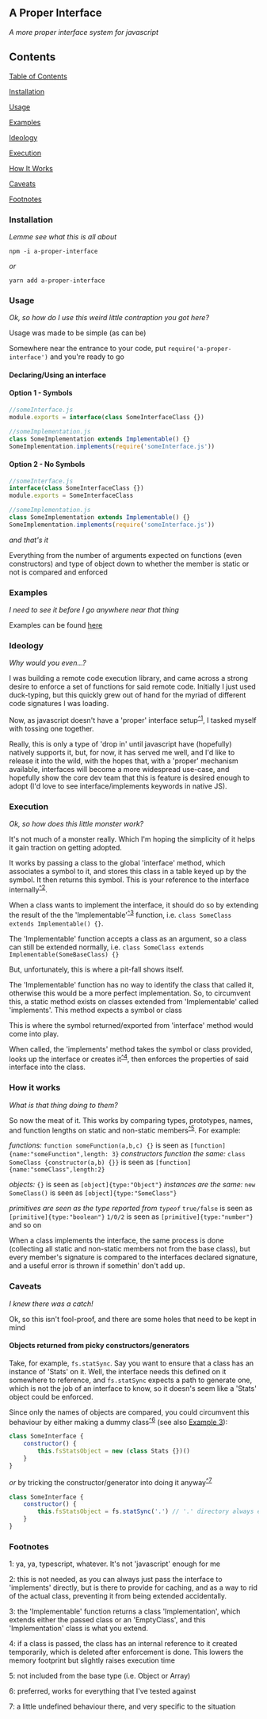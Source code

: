 
## A Proper Interface
*A more proper interface system for javascript*



## Contents

[Table of Contents](#contents)

[Installation](#installation)

[Usage](#usage)

[Examples](/examples)

[Ideology](#ideology)

[Execution](#execution)

[How It Works](#how-it-works)

[Caveats](#caveats)

[Footnotes](#footnotes)



### Installation 
*Lemme see what this is all about*

`npm -i a-proper-interface`

*or*

`yarn add a-proper-interface` 



### Usage
*Ok, so how do I use this weird little contraption you got here?*

Usage was made to be simple (as can be)

Somewhere near the entrance to your code, put `require('a-proper-interface')` and you're ready to go

#### Declaring/Using an interface

#### Option 1 - Symbols

```javascript
//someInterface.js
module.exports = interface(class SomeInterfaceClass {})

//someImplementation.js
class SomeImplementation extends Implementable() {}
SomeImplementation.implements(require('someInterface.js'))
```

#### Option 2 - No Symbols

```javascript
//someInterface.js
interface(class SomeInterfaceClass {})
module.exports = SomeInterfaceClass

//someImplementation.js
class SomeImplementation extends Implementable() {}
SomeImplementation.implements(require('someInterface.js'))
```

*and that's it*

Everything from the number of arguments expected on functions (even constructors) and type of object down to whether the member is static or not is compared and enforced 


### Examples
*I need to see it before I go anywhere near that thing*

Examples can be found [here](/examples)



### Ideology
*Why would you even...?*

I was building a remote code execution library, and came across a strong desire to enforce a set of functions for said remote code. Initially I just used duck-typing, but this quickly grew out of hand for the myriad of different code signatures I was loading. 

Now, as javascript doesn't have a 'proper' interface setup<sup>[^1](#fn1)</sup>, I tasked myself with tossing one together.

Really, this is only a type of 'drop in' until javascript have (hopefully) natively supports it, but, for now, it has served me well, and I'd like to release it into the wild, with the hopes that, with a 'proper' mechanism available, interfaces will become a more widespread use-case, and hopefully show the core dev team that this is feature is desired enough to adopt (I'd love to see interface/implements keywords in native JS).


### Execution
*Ok, so how does this little monster work?*

It's not much of a monster really. Which I'm hoping the simplicity of it helps it gain traction on getting adopted. 

It works by passing a class to the global 'interface' method, which associates a symbol to it, and stores this class in a table keyed up by the symbol. It then returns this symbol. This is your reference to the interface internally<sup>[^2](#fn2)</sup>.

When a class wants to implement the interface, it should do so by extending the result of the the 'Implementable'<sup>[^3](#fn3)</sup> function, i.e. `class SomeClass extends Implementable() {}`.

The 'Implementable' function accepts a class as an argument, so a class can still be extended normally, i.e. `class SomeClass extends Implementable(SomeBaseClass) {}`

But, unfortunately, this is where a pit-fall shows itself.

The 'Implementable' function has no way to identify the class that called it, otherwise this would be a more perfect implementation. So, to circumvent this, a static method exists on classes extended from 'Implementable' called 'implements'. This method expects a symbol or class

This is where the symbol returned/exported from 'interface' method would come into play. 

When called, the 'implements' method takes the symbol or class provided, looks up the interface or creates it<sup>[^4](#fn4)</sup>, then enforces the properties of said interface into the class. 

### How it works
*What is that thing doing to them?*

So now the meat of it. This works by comparing types, prototypes, names, and function lengths on static and non-static members<sup>[^5](#fn5)</sup>.
For example:

*functions:*
	`function someFunction(a,b,c) {}` is seen as `[function]{name:"someFunction",length: 3}`
*constructors function the same:*
	`class SomeClass {constructor(a,b) {}}` is seen as `[function]{name:"someClass",length:2}`

*objects:*
	`{}` is seen as `[object]{type:"Object"}`
*instances are the same:*
	`new SomeClass()` is seen as `[object]{type:"SomeClass"}`

*primitives are seen as the type reported from `typeof`*
	`true/false` is seen as `[primitive]{type:"boolean"}`
	`1/0/2` is seen as `[primitive]{type:"number"}`
	and so on

When a class implements the interface, the same process is done (collecting all static and non-static members not from the base class), but every member's signature is compared to the interfaces declared signature, and a useful error is thrown if somethin' don't add up.

### Caveats
*I knew there was a catch!*

Ok, so this isn't fool-proof, and there are some holes that need to be kept in mind

#### Objects returned from picky constructors/generators

Take, for example, `fs.statSync`. Say you want to ensure that a class has an instance of 'Stats' on it. Well, the interface needs this defined on it somewhere to reference, and `fs.statSync` expects a path to generate one, which is not the job of an interface to know, so it doesn's seem like a 'Stats' object could be enforced.

Since only the names of objects are compared, you could circumvent this behaviour by either making a dummy class<sup>[^6](#fn6)</sup> (see also [Example 3](/examples/#example3)):
```javascript
class SomeInterface {
	constructor() {
		this.fsStatsObject = new (class Stats {})()
	}
}
```
*or* by tricking the constructor/generator into doing it anyway<sup>[^7](#fn7)</sup>
```javascript
class SomeInterface {
	constructor() {
		this.fsStatsObject = fs.statSync('.') // '.' directory always exists, so this passes
	}
}

```

### Footnotes

<a name="fn1">1</a>: ya, ya, typescript, whatever. It's not 'javascript' enough for me

<a name="fn2">2</a>: this is not needed, as you can always just pass the interface to 'implements' directly, but is there to provide for caching, and as a way to rid of the actual class, preventing it from being extended accidentally.

<a name="fn3">3</a>: the 'Implementable' function returns a class 'Implementation', which extends either the passed class or an 'EmptyClass', and this 'Implementation' class is what you extend.

<a name="fn4">4</a>: if a class is passed, the class has an internal reference to it created temporarily, which is deleted after enforcement is done. This lowers the memory footprint but slightly raises execution time

<a name="f5">5</a>: not included from the base type (i.e. Object or Array)

<a name="fn6">6</a>: preferred, works for everything that I've tested against

<a name="fn7">7</a>: a little undefined behaviour there, and very specific to the situation
